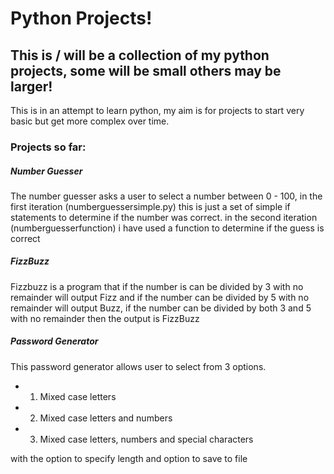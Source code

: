 # Python Projects!

## This is / will be a collection of my python projects, some will be small others may be larger!

This is in an attempt to learn python, my aim is for projects to start very basic but get more complex over time.


### Projects so far:

##### Number Guesser
The number guesser asks a user to select a number between 0 - 100, in the first iteration (numberguessersimple.py) this is just a set of simple if statements to determine if the number was correct. in the second iteration (numberguesserfunction) i have used a function to determine if the guess is correct

##### FizzBuzz
Fizzbuzz is a program that if the number is can be divided by 3 with no remainder will output Fizz and if the number can be divided by 5 with no remainder will output Buzz, if the number can be divided by both 3 and 5 with no remainder then the output is FizzBuzz

##### Password Generator
This password generator allows user to select from 3 options.
- 1. Mixed case letters
- 2. Mixed case letters and numbers
- 3. Mixed case letters, numbers and special characters

with the option to specify length and option to save to file

